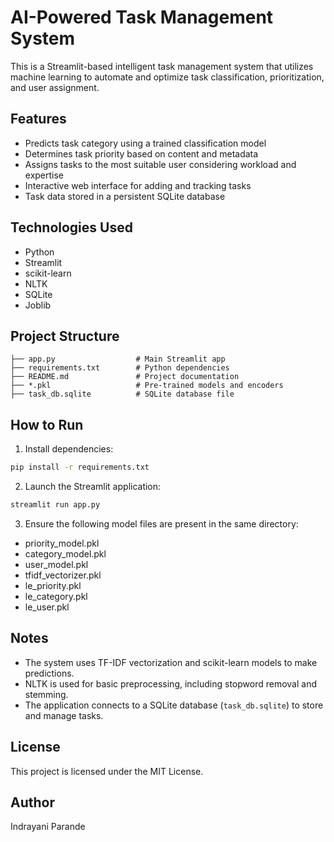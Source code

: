 # AI-Powered Task Management System

This is a Streamlit-based intelligent task management system that utilizes machine learning to automate and optimize task classification, prioritization, and user assignment.

## Features
- Predicts task category using a trained classification model
- Determines task priority based on content and metadata
- Assigns tasks to the most suitable user considering workload and expertise
- Interactive web interface for adding and tracking tasks
- Task data stored in a persistent SQLite database

## Technologies Used
- Python
- Streamlit
- scikit-learn
- NLTK
- SQLite
- Joblib

## Project Structure
```
├── app.py                  # Main Streamlit app
├── requirements.txt        # Python dependencies
├── README.md               # Project documentation
├── *.pkl                   # Pre-trained models and encoders
├── task_db.sqlite          # SQLite database file
```

## How to Run

1. Install dependencies:
```bash
pip install -r requirements.txt
```

2. Launch the Streamlit application:
```bash
streamlit run app.py
```

3. Ensure the following model files are present in the same directory:
- priority_model.pkl
- category_model.pkl
- user_model.pkl
- tfidf_vectorizer.pkl
- le_priority.pkl
- le_category.pkl
- le_user.pkl

## Notes
- The system uses TF-IDF vectorization and scikit-learn models to make predictions.
- NLTK is used for basic preprocessing, including stopword removal and stemming.
- The application connects to a SQLite database (`task_db.sqlite`) to store and manage tasks.

## License
This project is licensed under the MIT License.

## Author
Indrayani Parande
